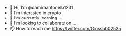 - 👋 Hi, I’m @damiraantonella1231
- 👀 I’m interested in crypto
- 🌱 I’m currently learning ...
- 💞️ I’m looking to collaborate on ...
- 📫 How to reach me https://twitter.com/Grossbb02525

<!---
damiraantonella1231/damiraantonella1231 is a ✨ special ✨ repository because its `README.md` (this file) appears on your GitHub profile.
You can click the Preview link to take a look at your changes.
--->

